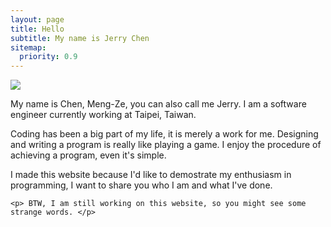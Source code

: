 ```yaml
---
layout: page
title: Hello
subtitle: My name is Jerry Chen
sitemap:
  priority: 0.9
---
```


<img src="{{ '/assets/img/profile.png' | prepend: site.baseurl }}" id="about-img">

<div id="describe-text">
	<p></p>
	<p>My name is Chen, Meng-Ze, you can also call me Jerry. I am a software engineer currently working at Taipei, Taiwan. </p>
	<p>
	Coding has been a big part of my life, it is merely a work for me. Designing and writing a program is really like playing a game. I enjoy the procedure of achieving a program, even it's simple. 
	</p>
	I made this website because I'd like to demostrate my enthusiasm in programming, I want to share you who I am and what I've done. </p>

    <p> BTW, I am still working on this website, so you might see some strange words. </p>

</div>
